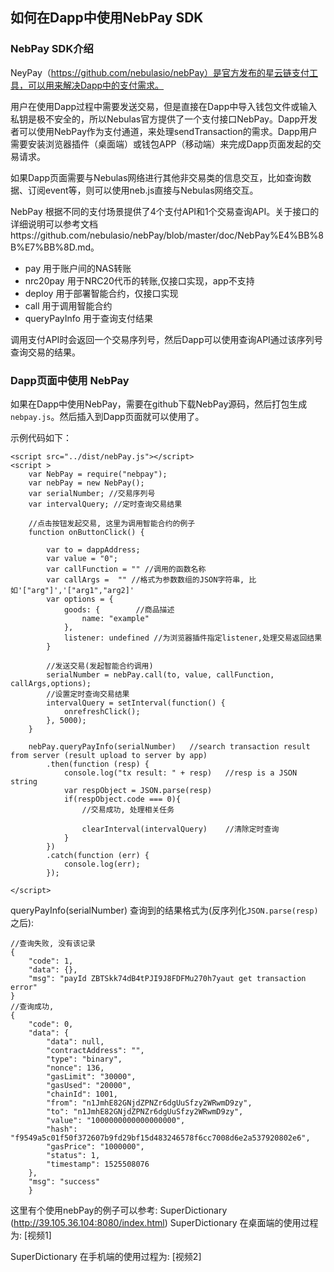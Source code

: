 ## 如何在Dapp中使用NebPay SDK


### NebPay SDK介绍
NeyPay（https://github.com/nebulasio/nebPay）是官方发布的星云链支付工具，可以用来解决Dapp中的支付需求。

用户在使用Dapp过程中需要发送交易，但是直接在Dapp中导入钱包文件或输入私钥是极不安全的，所以Nebulas官方提供了一个支付接口NebPay。Dapp开发者可以使用NebPay作为支付通道，来处理sendTransaction的需求。Dapp用户需要安装浏览器插件（桌面端）或钱包APP（移动端）来完成Dapp页面发起的交易请求。

如果Dapp页面需要与Nebulas网络进行其他非交易类的信息交互，比如查询数据、订阅event等，则可以使用neb.js直接与Nebulas网络交互。

NebPay 根据不同的支付场景提供了4个支付API和1个交易查询API。关于接口的详细说明可以参考文档https://github.com/nebulasio/nebPay/blob/master/doc/NebPay%E4%BB%8B%E7%BB%8D.md。

- pay	用于账户间的NAS转账
- nrc20pay	用于NRC20代币的转账,仅接口实现，app不支持
- deploy	用于部署智能合约，仅接口实现
- call	用于调用智能合约
- queryPayInfo	用于查询支付结果

调用支付API时会返回一个交易序列号，然后Dapp可以使用查询API通过该序列号查询交易的结果。

### Dapp页面中使用 NebPay
如果在Dapp中使用NebPay，需要在github下载NebPay源码，然后打包生成`nebpay.js`。然后插入到Dapp页面就可以使用了。

示例代码如下：
```angular2html
<script src="../dist/nebPay.js"></script>
<script >
    var NebPay = require("nebpay");
    var nebPay = new NebPay();    
    var serialNumber; //交易序列号
    var intervalQuery; //定时查询交易结果
    
    //点击按钮发起交易, 这里为调用智能合约的例子
    function onButtonClick() {
        
        var to = dappAddress;
        var value = "0";
        var callFunction = "" //调用的函数名称
        var callArgs =  "" //格式为参数数组的JSON字符串, 比如'["arg"]','["arg1","arg2]'        
        var options = {
            goods: {        //商品描述
                name: "example"
            },        
            listener: undefined //为浏览器插件指定listener,处理交易返回结果
        }
        
        //发送交易(发起智能合约调用)
        serialNumber = nebPay.call(to, value, callFunction, callArgs,options);
        //设置定时查询交易结果
        intervalQuery = setInterval(function() {
            onrefreshClick();
        }, 5000);
    }
                
    nebPay.queryPayInfo(serialNumber)   //search transaction result from server (result upload to server by app)
        .then(function (resp) {
            console.log("tx result: " + resp)   //resp is a JSON string
            var respObject = JSON.parse(resp)
            if(respObject.code === 0){
                //交易成功, 处理相关任务
                
                clearInterval(intervalQuery)    //清除定时查询
            }
        })
        .catch(function (err) {
            console.log(err);
        });
    
</script>
```

queryPayInfo(serialNumber) 查询到的结果格式为(反序列化`JSON.parse(resp)`之后):
```
//查询失败, 没有该记录
{
    "code": 1,
    "data": {},
    "msg": "payId ZBTSkk74dB4tPJI9J8FDFMu270h7yaut get transaction error"
}
//查询成功, 
{
    "code": 0,
    "data": {
        "data": null,
        "contractAddress": "",
        "type": "binary",
        "nonce": 136,
        "gasLimit": "30000",
        "gasUsed": "20000",
        "chainId": 1001,
        "from": "n1JmhE82GNjdZPNZr6dgUuSfzy2WRwmD9zy",
        "to": "n1JmhE82GNjdZPNZr6dgUuSfzy2WRwmD9zy",
        "value": "1000000000000000000",
        "hash": "f9549a5c01f50f372607b9fd29bf15d483246578f6cc7008d6e2a537920802e6",
        "gasPrice": "1000000",
        "status": 1,
        "timestamp": 1525508076
    },
    "msg": "success"
	}
```

这里有个使用nebPay的例子可以参考: SuperDictionary (http://39.105.36.104:8080/index.html)
SuperDictionary 在桌面端的使用过程为:
[视频1]

SuperDictionary 在手机端的使用过程为:
[视频2]